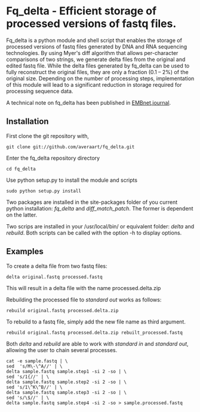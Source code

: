 # Fq_delta - Efficient storage of processed versions of fastq files.

Fq_delta is a python module and shell script that enables the storage of processed
versions of fastq files generated by DNA and RNA sequencing technologies. By using
Myer's diff algorithm that allows per-character comparisons of two strings, we generate
delta files from the original and edited fastq file. While the delta files generated by
fq_delta can be used to fully reconstruct the original files, they are only a fraction
(0.1 – 2%) of the original size. Depending on the number of processing steps,
implementation of this module will lead to a significant reduction in storage required
for processing sequence data.

A technical note on fq_delta has been published in [EMBnet.journal](http://journal.embnet.org/index.php/embnetjournal/article/view/698).

## Installation

First clone the git repository with,

    git clone git://github.com/averaart/fq_delta.git

Enter the fq_delta repository directory

    cd fq_delta

Use python setup.py to install the module and scripts

    sudo python setup.py install

Two packages are installed in the site-packages folder of you current python
installation: _fq_delta_ and _diff_match_patch_. The former is dependent on the latter.

Two scrips are installed in your /usr/local/bin/ or equivalent folder: _delta_ and
_rebuild_. Both scripts can be called with the option -h to display options.

## Examples

To create a delta file from two fastq files:

    delta original.fastq processed.fastq

This will result in a delta file with the name processed.delta.zip

Rebuilding the processed file to _standard out_ works as follows:

    rebuild original.fastq processed.delta.zip

To rebuild to a fastq file, simply add the new file name as third argument.

	rebuild original.fastq processed.delta.zip rebuilt_processed.fastq

Both _delta_ and _rebuild_ are able to work with _standard in_ and _standard out_,
allowing the user to chain several processes.

    cat -e sample.fastq | \
    sed  's/M\-\^A//' | \
    delta sample.fastq sample.step1 -si 2 -so | \
    sed 's/1{//' | \
    delta sample.fastq sample.step2 -si 2 -so | \
    sed 's/1\^K\^B//' | \
    delta sample.fastq sample.step3 -si 2 -so | \
    sed 's/\$//' | \
    delta sample.fastq sample.step4 -si 2 -so > sample.processed.fastq

